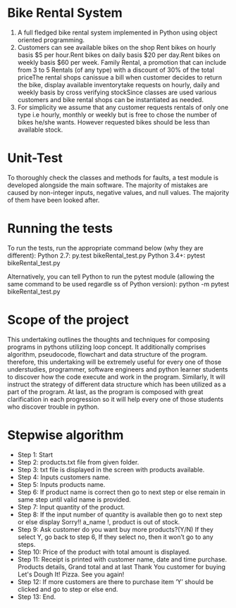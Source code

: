 # Bike Rental System

1. A full fledged bike rental system implemented in Python using object oriented programming.
2. Customers can see available bikes on the shop Rent bikes on hourly basis $5 per hour.Rent bikes on daily basis $20 per day.Rent bikes on weekly basis $60 per week. Family Rental, a promotion that can include from 3 to 5 Rentals (of any type) with a discount of 30% of the total priceThe rental shops canissue a bill when customer decides to return the bike, display available inventorytake requests on hourly, daily and weekly basis by cross verifying stockSince classes are used various customers and bike rental shops can be instantiated as needed.
3. For simplicity we assume that any customer requests rentals of only one type i.e hourly, monthly or weekly but is free to chose the number of bikes he/she wants. However requested bikes should be less than available stock.

# Unit-Test
To thoroughly check the classes and methods for faults, a test module is developed alongside the main software. The majority of mistakes are caused by non-integer inputs, negative values, and null values. The majority of them have been looked after.

# Running the tests
To run the tests, run the appropriate command below (why they are different):
Python 2.7: py.test bikeRental_test.py
Python 3.4+: pytest bikeRental_test.py

Alternatively, you can tell Python to run the pytest module (allowing the same command to be used regardle ss of Python version): python -m pytest bikeRental_test.py

# Scope of the project 
This undertaking outlines the thoughts and techniques for composing programs in pythons utilizing loop concept. It additionally comprises algorithm, pseudocode, flowchart and data structure of the program. therefore, this undertaking will be extremely useful for every one of those understudies, programmer, software engineers and python learner students to discover how the code execute and work in the program. Similarly, It will instruct the strategy of different data structure which has been utilized as a part of the program. At last, as the program is composed with great clarification in each progression so it will help every one of those students who discover trouble in python.


# Stepwise algorithm
- Step 1:	  Start 
- Step 2:	  products.txt file from given folder.
- Step 3:   txt file is displayed in the screen with products available.
- Step 4:	  Inputs customers name.
- Step 5: 	Inputs products name.
- Step 6: 	If product name is correct then go to next step or else remain in same step until valid name is provided.
- Step 7: 	Input quantity of the product.
- Step 8: 	If the input number of quantity is available then go to next step or else display Sorry!! a_name !, product is out of stock.
- Step 9: 	Ask customer do you want buy more products?(Y/N) If they select Y, go back to step 6, If they select no, then it won’t go to any steps.
- Step 10: 	Price of the product with total amount is displayed.
- Step 11:	Receipt is printed with customer name, date and time purchase. Products details, Grand total and at last Thank You customer for buying Let's Dough It! Pizza. See you again!
- Step 12: 	If more customers are there to purchase item ‘Y’ should be clicked and go to step or else end.
- Step 13:	 End.
